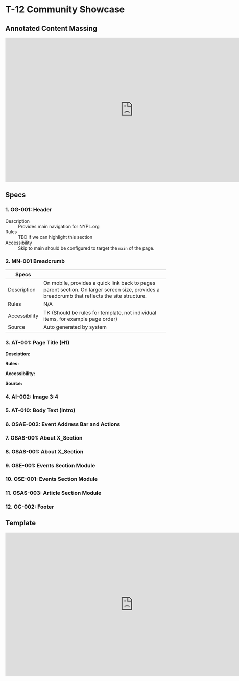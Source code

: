 # T-12 Community Showcase

## Annotated Content Massing
<iframe style="border: none;" width="800" height="450" src="https://www.figma.com/embed?embed_host=share&url=https%3A%2F%2Fwww.figma.com%2Ffile%2FBYOMrXsWVUntAciomUMskmjz%2FWhat-s-On%3Fnode-id%3D766%253A100536" allowfullscreen></iframe>

## Specs  
### 1. OG-001: Header  
<dl>
  <dt>Description</dt>
  <dd>Provides main navigation for NYPL.org<dd>
  <dt>Rules</dt>
  <dd>TBD if we can highlight this section<dd>
  <dt>Accessibility</dt>
  <dd>Skip to main should be configured to target the <code>main</code> of the page.<dd>
</dl>

### 2. MN-001 Breadcrumb  
| Specs         |                                                                                                                                               |
|---------------|-----------------------------------------------------------------------------------------------------------------------------------------------|
| Description   | On mobile, provides a quick link back to pages parent section. On larger screen size, provides a breadcrumb that reflects the site structure. |
| Rules         | N/A                                                                                                                                           |
| Accessibility | TK (Should be rules for template, not individual items, for example page order)                                                               |
| Source        | Auto generated by system                                                                                                                      |

### 3. AT-001: Page Title (H1)
**Desciption:**


**Rules:**


**Accessibility:**

**Source:**

### 4. AI-002: Image 3:4

### 5. AT-010: Body Text (Intro)

### 6. OSAE-002: Event Address Bar and Actions

### 7. OSAS-001: About X_Section

### 8. OSAS-001: About X_Section

### 9. OSE-001: Events Section Module

### 10. OSE-001: Events Section Module

### 11. OSAS-003: Article Section Module

### 12. OG-002: Footer

## Template
<!-- embed code for template -->
<iframe style="border: none;" width="800" height="450" src="https://www.figma.com/embed?embed_host=share&url=https%3A%2F%2Fwww.figma.com%2Ffile%2FBYOMrXsWVUntAciomUMskmjz%2FWhat-s-On%3Fnode-id%3D766%253A100776" allowfullscreen></iframe>
